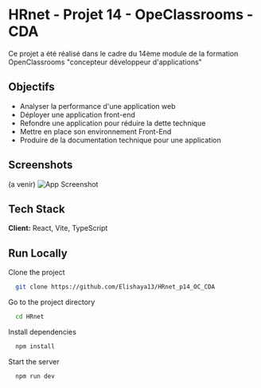 # HRnet - Projet 14 - OpeClassrooms - CDA

Ce projet a été réalisé dans le cadre du 14ème module de la formation OpenClassrooms "concepteur développeur d'applications"


## Objectifs
- Analyser la performance d'une application web
- Déployer une application front-end
- Refondre une application pour réduire la dette technique
- Mettre en place son environnement Front-End
- Produire de la documentation technique pour une application
## Screenshots
(a venir)
![App Screenshot](https://via.placeholder.com/468x300?text=App+Screenshot+Here)


## Tech Stack

**Client:** React, Vite, TypeScript


## Run Locally

Clone the project

```bash
  git clone https://github.com/Elishaya13/HRnet_p14_OC_CDA
```

Go to the project directory

```bash
  cd HRnet
```

Install dependencies

```bash
  npm install
```

Start the server

```bash
  npm run dev
```